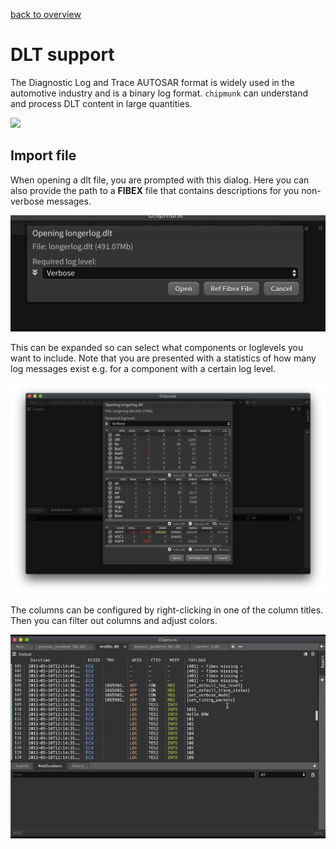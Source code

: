 [back to overview](README.md)
# DLT support

The Diagnostic Log and Trace AUTOSAR format is widely used in the automotive industry and is a binary log format. `chipmunk` can understand and process DLT content in large quantities.

![](assets/dlt-support.png)

## Import file

When opening a dlt file, you are prompted with this dialog. Here you can also provide the path to a **FIBEX** file that contains descriptions for you non-verbose messages.

![](assets/open_dlt.png)

This can be expanded so can select what components or loglevels you want to include. Note that you are presented with a statistics of how many log messages exist e.g. for a component with a certain log level.

![](assets/open_dlt2.png)

The columns can be configured by right-clicking in one of the column titles. Then you can filter out columns and adjust colors.

![](assets/dlt_columns.gif)